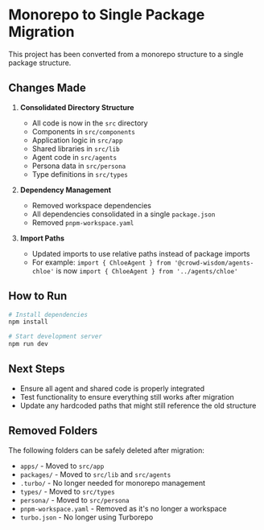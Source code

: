 # Monorepo to Single Package Migration

This project has been converted from a monorepo structure to a single package structure.

## Changes Made

1. **Consolidated Directory Structure**
   - All code is now in the `src` directory
   - Components in `src/components`
   - Application logic in `src/app`
   - Shared libraries in `src/lib`
   - Agent code in `src/agents`
   - Persona data in `src/persona`
   - Type definitions in `src/types`

2. **Dependency Management**
   - Removed workspace dependencies
   - All dependencies consolidated in a single `package.json`
   - Removed `pnpm-workspace.yaml`

3. **Import Paths**
   - Updated imports to use relative paths instead of package imports
   - For example: `import { ChloeAgent } from '@crowd-wisdom/agents-chloe'` is now `import { ChloeAgent } from '../agents/chloe'`

## How to Run

```bash
# Install dependencies
npm install

# Start development server
npm run dev
```

## Next Steps

- Ensure all agent and shared code is properly integrated
- Test functionality to ensure everything still works after migration
- Update any hardcoded paths that might still reference the old structure

## Removed Folders

The following folders can be safely deleted after migration:
- `apps/` - Moved to `src/app`
- `packages/` - Moved to `src/lib` and `src/agents`
- `.turbo/` - No longer needed for monorepo management
- `types/` - Moved to `src/types`
- `persona/` - Moved to `src/persona`
- `pnpm-workspace.yaml` - Removed as it's no longer a workspace
- `turbo.json` - No longer using Turborepo 